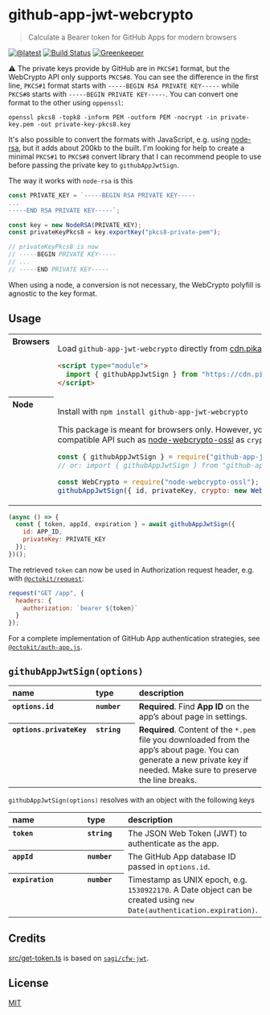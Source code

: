 # github-app-jwt-webcrypto

> Calculate a Bearer token for GitHub Apps for modern browsers

[![@latest](https://img.shields.io/npm/v/github-app-jwt-webcrypto.svg)](https://www.npmjs.com/package/github-app-jwt-webcrypto)
[![Build Status](https://travis-ci.com/gr2m/github-app-jwt-webcrypto.svg?branch=master)](https://travis-ci.com/gr2m/github-app-jwt-webcrypto)
[![Greenkeeper](https://badges.greenkeeper.io/gr2m/github-app-jwt-webcrypto.svg)](https://greenkeeper.io/)

⚠ The private keys provide by GitHub are in `PKCS#1` format, but the WebCrypto API only supports `PKCS#8`. You can see the difference in the first line, `PKCS#1` format starts with `-----BEGIN RSA PRIVATE KEY-----` while `PKCS#8` starts with `-----BEGIN PRIVATE KEY-----`. You can convert one format to the other using `oppenssl`:

```
openssl pkcs8 -topk8 -inform PEM -outform PEM -nocrypt -in private-key.pem -out private-key-pkcs8.key
```

It's also possible to convert the formats with JavaScript, e.g. using [node-rsa](https://github.com/rzcoder/node-rsa), but it adds about 200kb to the built. I'm looking for help to create a minimal `PKCS#1` to `PKCS#8` convert library that I can recommend people to use before passing the private key to `githubAppJwtSign`.

The way it works with `node-rsa` is this

```js
const PRIVATE_KEY = `-----BEGIN RSA PRIVATE KEY-----
...
-----END RSA PRIVATE KEY-----`;

const key = new NodeRSA(PRIVATE_KEY);
const privateKeyPkcs8 = key.exportKey("pkcs8-private-pem");

// privateKeyPkcs8 is now
// -----BEGIN PRIVATE KEY-----
// ...
// -----END PRIVATE KEY-----
```

When using a node, a conversion is not necessary, the WebCrypto polyfill is agnostic to the key format.

## Usage

<table>
<tbody valign=top align=left>
<tr><th>
Browsers
</th><td width=100%>

Load `github-app-jwt-webcrypto` directly from [cdn.pika.dev](https://cdn.pika.dev)

```html
<script type="module">
  import { githubAppJwtSign } from "https://cdn.pika.dev/github-app-jwt-webcrypto";
</script>
```

</td></tr>
<tr><th>
Node
</th><td>

Install with <code>npm install github-app-jwt-webcrypto</code>

This package is meant for browsers only. However, you can pass a Webcrypto-compatible API such as [node-webcrypto-ossl](https://github.com/PeculiarVentures/node-webcrypto-ossl) as `crypto` option.

```js
const { githubAppJwtSign } = require("github-app-jwt-webcrypto");
// or: import { githubAppJwtSign } from "github-app-jwt-webcrypto";

const WebCrypto = require("node-webcrypto-ossl");
githubAppJwtSign({ id, privateKey, crypto: new WebCrypto() });
```

</td></tr>
</tbody>
</table>

```js
(async () => {
  const { token, appId, expiration } = await githubAppJwtSign({
    id: APP_ID,
    privateKey: PRIVATE_KEY
  });
})();
```

The retrieved `token` can now be used in Authorization request header, e.g. with [`@octokit/request`](https://github.com/octokit/request.js/#readme):

```js
request("GET /app", {
  headers: {
    authorization: `bearer ${token}`
  }
});
```

For a complete implementation of GitHub App authentication strategies, see [`@octokit/auth-app.js`](https://github.com/octokit/auth-app.js/#readme).

## `githubAppJwtSign(options)`

<table width="100%">
  <thead align=left>
    <tr>
      <th width=150>
        name
      </th>
      <th width=70>
        type
      </th>
      <th>
        description
      </th>
    </tr>
  </thead>
  <tbody align=left valign=top>
    <tr>
      <th>
        <code>options.id</code>
      </th>
      <th>
        <code>number</code>
      </th>
      <td>
        <strong>Required</strong>. Find <strong>App ID</strong> on the app’s about page in settings.
      </td>
    </tr>
    <tr>
      <th>
        <code>options.privateKey</code>
      </th>
      <th>
        <code>string</code>
      </th>
      <td>
        <strong>Required</strong>. Content of the <code>*.pem</code> file you downloaded from the app’s about page. You can generate a new private key if needed. Make sure to preserve the line breaks.
      </td>
    </tr>
  </tbody>
</table>

`githubAppJwtSign(options)` resolves with an object with the following keys

<table width="100%">
  <thead align=left>
    <tr>
      <th width=150>
        name
      </th>
      <th width=70>
        type
      </th>
      <th>
        description
      </th>
    </tr>
  </thead>
  <tbody align=left valign=top>
    <tr>
      <th>
        <code>token</code>
      </th>
      <th>
        <code>string</code>
      </th>
      <td>
        The JSON Web Token (JWT) to authenticate as the app.
      </td>
    </tr>
    <tr>
      <th>
        <code>appId</code>
      </th>
      <th>
        <code>number</code>
      </th>
      <td>
        The GitHub App database ID passed in <code>options.id</code>.
      </td>
    </tr>
    <tr>
      <th>
        <code>expiration</code>
      </th>
      <th>
        <code>number</code>
      </th>
      <td>
        Timestamp as UNIX epoch, e.g. <code>1530922170</code>. A Date object can be created using <code>new Date(authentication.expiration)</code>.
      </td>
    </tr>
  </tbody>
</table>

## Credits

[src/get-token.ts](src/get-token.ts) is based on [`sagi/cfw-jwt`](https://github.com/sagi/cfw-jwt).

## License

[MIT](LICENSE)

